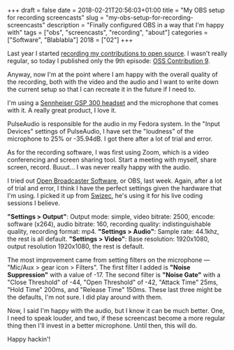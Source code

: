 +++
draft = false
date = 2018-02-21T20:56:03+01:00
title = "My OBS setup for recording screencasts"
slug = "my-obs-setup-for-recording-screencasts"
description = "Finally configured OBS in a way that I'm happy with"
tags = ["obs", "screencasts", "recording", "about"]
categories = ["Software", "Blablabla"]
2018 = ["02"]
+++

Last year I started [recording my contributions to open source](https://robertbasic.com/blog/recording-screencasts-of-oss-contributions/). I wasn't really regular, so today I published only the 9th episode: [OSS Contribution 9](https://www.youtube.com/watch?v=iS1HJUGPEyo).

Anyway, now I'm at the point where I am happy with the overall quality of the recording, both with the video and the audio and I want to write down the current setup so that I can recreate it in the future if I need to.

I'm using a [Sennheiser GSP 300 headset](https://en-us.sennheiser.com/gaming-headset-gsp-300) and the microphone that comes with it. A really great product, I love it.

PulseAudio is responsible for the audio in my Fedora system. In the "Input Devices" settings of PulseAudio, I have set the "loudness" of the microphone to 25% or -35.94dB. I got there after a lot of trial and error.

As for the recording software, I was first using Zoom, which is a video conferencing and screen sharing tool. Start a meeting with myself, share screen, record. Buuut... I was never really happy with the audio.

I tried out [Open Broadcaster Software](https://obsproject.com/), or OBS, last week. Again, after a lot of trial and error, I think I have the perfect settings given the hardware that I'm using. I picked it up from [Swizec](https://twitter.com/Swizec), he's using it for his live coding sessions I believe.

**"Settings > Output"**: Output mode: simple, video bitrate: 2500, encode: software (x264), audio bitrate: 160, recording quality: indistinguishable quality, recording format: mp4. **"Settings > Audio"**: Sample rate: 44.1khz, the rest is all default. **"Settings > Video"**: Base resolution: 1920x1080, output resolution 1920x1080, the rest is default.

The most improvement came from setting filters on the microphone &mdash; "Mic/Aux > gear icon > Filters". The first filter I added is **"Noise Suppression"** with a value of -17. The second filter is **"Noise Gate"** with a "Close Threshold" of -44, "Open Threshold" of -42, "Attack Time" 25ms, "Hold Time" 200ms, and "Release Time" 150ms. These last three might be the defaults, I'm not sure. I did play around with them.

Now, I said I'm happy with the audio, but I know it can be much better. One, I need to speak louder, and two, if these screencast become a more regular thing then I'll invest in a better microphone. Until then, this will do.

Happy hackin'!
